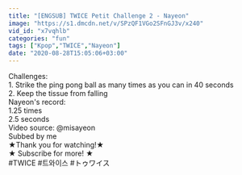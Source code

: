 ```yaml
---
title: "[ENGSUB] TWICE Petit Challenge 2 - Nayeon"
image: "https://s1.dmcdn.net/v/SPzQF1VGo2SFnGJ3v/x240"
vid_id: "x7vqhlb"
categories: "fun"
tags: ["Kpop","TWICE","Nayeon"]
date: "2020-08-28T15:05:06+03:00"
---
```

Challenges:  <br>1. Strike the ping pong ball as many times as you can in 40 seconds   <br>2. Keep the tissue from falling    <br>Nayeon's record:   <br>1.25 times  <br>2.5 seconds    <br>Video source: @misayeon  <br>Subbed by me  <br>★Thank you for watching!★  <br>★ Subscribe for more! ★  <br>#TWICE  #트와이스 #トゥワイス
